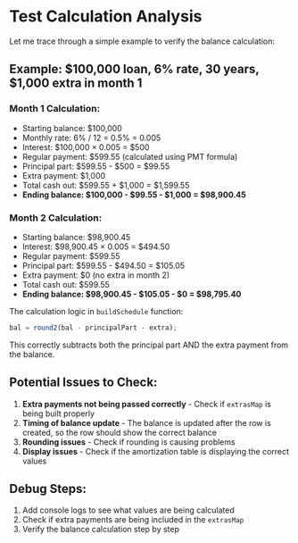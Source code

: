 # Test Calculation Analysis

Let me trace through a simple example to verify the balance calculation:

## Example: $100,000 loan, 6% rate, 30 years, $1,000 extra in month 1

### Month 1 Calculation:
- Starting balance: $100,000
- Monthly rate: 6% / 12 = 0.5% = 0.005
- Interest: $100,000 × 0.005 = $500
- Regular payment: $599.55 (calculated using PMT formula)
- Principal part: $599.55 - $500 = $99.55
- Extra payment: $1,000
- Total cash out: $599.55 + $1,000 = $1,599.55
- **Ending balance: $100,000 - $99.55 - $1,000 = $98,900.45**

### Month 2 Calculation:
- Starting balance: $98,900.45
- Interest: $98,900.45 × 0.005 = $494.50
- Regular payment: $599.55
- Principal part: $599.55 - $494.50 = $105.05
- Extra payment: $0 (no extra in month 2)
- Total cash out: $599.55
- **Ending balance: $98,900.45 - $105.05 - $0 = $98,795.40**

The calculation logic in `buildSchedule` function:
```typescript
bal = round2(bal - principalPart - extra);
```

This correctly subtracts both the principal part AND the extra payment from the balance.

## Potential Issues to Check:

1. **Extra payments not being passed correctly** - Check if `extrasMap` is being built properly
2. **Timing of balance update** - The balance is updated after the row is created, so the row should show the correct balance
3. **Rounding issues** - Check if rounding is causing problems
4. **Display issues** - Check if the amortization table is displaying the correct values

## Debug Steps:

1. Add console logs to see what values are being calculated
2. Check if extra payments are being included in the `extrasMap`
3. Verify the balance calculation step by step
